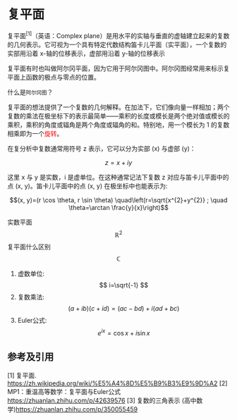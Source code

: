 # 复平面

复平面<sup>[1]</sup>（英语：Complex plane）是用水平的实轴与垂直的虚轴建立起来的复数的几何表示。它可视为一个具有特定代数结构笛卡儿平面（实平面），一个复数的实部用沿着 x-轴的位移表示，虚部用沿着 y-轴的位移表示

复平面有时也叫做阿尔冈平面，因为它用于阿尔冈图中。阿尔冈图经常用来标示复平面上函数的极点与零点的位置。

什么是`阿尔冈图`？

复平面的想法提供了一个复数的几何解释。在加法下，它们像向量一样相加；两个复数的乘法在极坐标下的表示最简单——乘积的长度或模长是两个绝对值或模长的乘积，乘积的角度或辐角是两个角度或辐角的和。特别地，用一个模长为 1 的复数相乘即为一个<font face="黑体" color=red>旋转</font>。

在复分析中复数通常用符号 z 表示，它可以分为实部 (x) 与虚部 (y)：

$$z = x + iy$$

这里 x 与 y 是实数，i 是虚单位。在这种通常记法下复数 z 对应与笛卡儿平面中的点 (x, y)。笛卡儿平面中的点 (x, y) 在极坐标中也能表示为:

$$(x, y)=(r \cos \theta, r \sin \theta) \quad\left(r=\sqrt{x^{2}+y^{2}} ; \quad \theta=\arctan \frac{y}{x}\right)$$

实数平面$$\mathbb{R}^{2}$$ 复平面什么区别$$\mathbb{C}$$



1. 虚数单位: $$ i=\sqrt{-1} $$
2. 复数乘法: $$(a+i b)(c+i d)=(a c-b d)+i(a d+b c) $$
3. Euler公式: $$e^{i x}=\cos x+i \sin x $$

## 参考及引用

[1] 复平面. <https://zh.wikipedia.org/wiki/%E5%A4%8D%E5%B9%B3%E9%9D%A2>
[2] MP1：重温高等数学：复平面与Euler公式<https://zhuanlan.zhihu.com/p/42639576>
[3] 复数的三角表示 (高中数学)<https://zhuanlan.zhihu.com/p/350055459>
